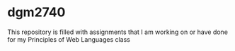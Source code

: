 # dgm2740
This repository is filled with assignments that I am working on or have done for my Principles of Web Languages class
